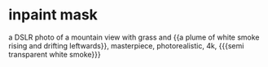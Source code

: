 # inpaint mask

a DSLR photo of a mountain view with grass and {{a plume of white smoke rising and drifting leftwards}}, masterpiece, photorealistic, 4k, {{{semi transparent white smoke}}}

